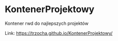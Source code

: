 # KontenerProjektowy
Kontener rwd do najlepszych projektów

Link: https://trzocha.github.io/KontenerProjektowy/
